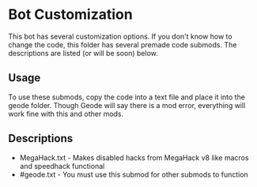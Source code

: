# Bot Customization
This bot has several customization options. If you don't know how to change the code, this folder has several premade code submods. 
The descriptions are listed (or will be soon) below.

## Usage
To use these submods, copy the code into a text file and place it into the geode folder. Though Geode will say there is a mod error, everything will work fine with this and other mods.

## Descriptions
* MegaHack.txt - Makes disabled hacks from MegaHack v8 like macros and speedhack functional
* #geode.txt - You must use this submod for other submods to function
